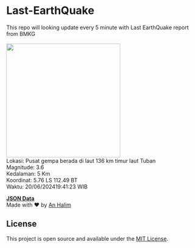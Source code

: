 # Last-EarthQuake
This repo will looking update every 5 minute with Last EarthQuake report from BMKG
<br>
<br>
<img src="https://static.bmkg.go.id/20240620194123.mmi.jpg" width="300"/>
<br>
Lokasi: Pusat gempa berada di laut 136 km timur laut Tuban <br>
Magnitude: 3.6 <br>
Kedalaman: 5 Km <br>
Koordinat: 5.76 LS 112.49 BT <br>
Waktu: 20/06/202419:41:23 WIB <br>

<a href="./data/data.json">**JSON Data**</a>
<br>
Made with ❤️ by <a href="https://github.com/an-halim">An Halim</a>
## License

This project is open source and available under the [MIT License](LICENSE).
